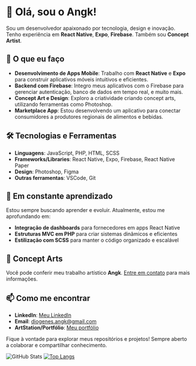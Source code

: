 # 👋 Olá, sou o Angk!

Sou um desenvolvedor apaixonado por tecnologia, design e inovação. Tenho experiência em **React Native**, **Expo**, **Firebase**. Também sou **Concept Artist**.

## 🚀 O que eu faço
- **Desenvolvimento de Apps Mobile**: Trabalho com **React Native** e **Expo** para construir aplicativos móveis intuitivos e eficientes.
- **Backend com Firebase**: Integro meus aplicativos com o Firebase para gerenciar autenticação, banco de dados em tempo real, e muito mais.
- **Concept Art e Design**: Exploro a criatividade criando concept arts, utilizando ferramentas como Photoshop.
- **Marketplace App**: Estou desenvolvendo um aplicativo para conectar consumidores a produtores regionais de alimentos e bebidas.

## 🛠️ Tecnologias e Ferramentas
- **Linguagens**: JavaScript, PHP, HTML, SCSS
- **Frameworks/Libraries**: React Native, Expo, Firebase, React Native Paper
- **Design**: Photoshop, Figma
- **Outras ferramentas**: VSCode, Git

## 🌱 Em constante aprendizado
Estou sempre buscando aprender e evoluir. Atualmente, estou me aprofundando em:
- **Integração de dashboards** para fornecedores em apps React Native
- **Estruturas MVC em PHP** para criar sistemas dinâmicos e eficientes
- **Estilização com SCSS** para manter o código organizado e escalável

## 🎨 Concept Arts
Você pode conferir meu trabalho artístico **Angk**. [Entre em contato](diogenes.angk@gmail.com) para mais informações.

## 📫 Como me encontrar
- **LinkedIn**: [Meu LinkedIn](https://www.linkedin.com/in/di%C3%B3genes-augusto-anghievischi-b63a06219/)
- **Email**: diogenes.angk@gmail.com
- **ArtStation/Portfólio**: [Meu portfólio](https://www.artstation.com/angk888)

Fique à vontade para explorar meus repositórios e projetos! Sempre aberto a colaborar e compartilhar conhecimento.

![GitHub Stats](https://github-readme-stats.vercel.app/api?username=Anghievischi&show_icons=true&theme=tokyonight)
[![Top Langs](https://github-readme-stats.vercel.app/api/top-langs/?username=Anghievischi)](https://github.com/Anghievischi/github-readme-stats)
